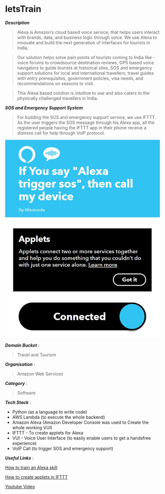# letsTrain

***Description***
> Alexa is Amazon’s cloud based voice service, that helps users interact with brands, data, and business logic through voice. We use Alexa to innovate and build the next generation of interfaces for tourists in India.

> Our solution helps solve pain points of tourists coming to India like - voice forums to crowdsource destination reviews, GPS based voice navigators to guide tourists at historical sites, SOS and emergency support solutions for local and international travellers, travel guides with entry prerequisites, government policies, visa needs, and recommendations on seasons to visit.

> This Alexa based solution is intuitive to use and also caters to the physically challenged travellers in India.

***SOS and Emergency Support System***
> For building the SOS and emergency support service, we use IFTTT.
> As the user triggers the SOS message through his Alexa app, all the registered people having the IFTTT app in their phone receive a distress call for help through VoIP protocol. 

![](Capture.JPG)

***Domain Bucket*** :
> Travel and Tourism

***Organisation*** :

> Amazon Web Services

***Category*** :
> Software

***Tech Stack*** :

- Python (as a language to write code)
- AWS Lambda (to execute the whole backend)
- Amazon Alexa (Amazon Developer Console was used to Create the whole working VUI)
- IFTTT - To create applets for Alexa
- VUI - Voice User Interface (to easily enable users to get a handsfree experience)
- VoIP Call (to trigger SOS and emergency support)

***Useful Links*** :

[How to train an Alexa skill](https://developer.amazon.com/en-US/alexa/alexa-skills-kit)

[How to create applets in IFTTT](https://help.ifttt.com/hc/en-us/articles/360021401373-Creating-your-own-Applet)

[Youtube Video](https://www.youtube.com/watch?v=zPf-6nD76wU&feature=youtu.be)
